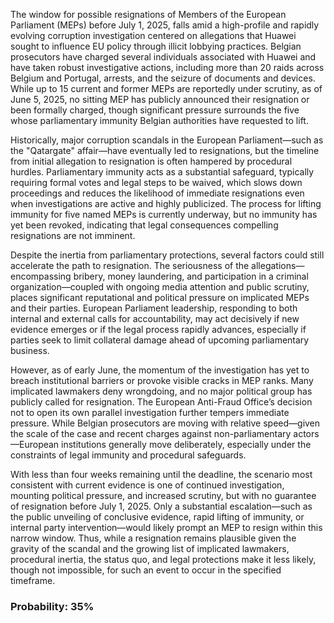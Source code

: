 The window for possible resignations of Members of the European Parliament (MEPs) before July 1, 2025, falls amid a high-profile and rapidly evolving corruption investigation centered on allegations that Huawei sought to influence EU policy through illicit lobbying practices. Belgian prosecutors have charged several individuals associated with Huawei and have taken robust investigative actions, including more than 20 raids across Belgium and Portugal, arrests, and the seizure of documents and devices. While up to 15 current and former MEPs are reportedly under scrutiny, as of June 5, 2025, no sitting MEP has publicly announced their resignation or been formally charged, though significant pressure surrounds the five whose parliamentary immunity Belgian authorities have requested to lift.

Historically, major corruption scandals in the European Parliament—such as the "Qatargate" affair—have eventually led to resignations, but the timeline from initial allegation to resignation is often hampered by procedural hurdles. Parliamentary immunity acts as a substantial safeguard, typically requiring formal votes and legal steps to be waived, which slows down proceedings and reduces the likelihood of immediate resignations even when investigations are active and highly publicized. The process for lifting immunity for five named MEPs is currently underway, but no immunity has yet been revoked, indicating that legal consequences compelling resignations are not imminent.

Despite the inertia from parliamentary protections, several factors could still accelerate the path to resignation. The seriousness of the allegations—encompassing bribery, money laundering, and participation in a criminal organization—coupled with ongoing media attention and public scrutiny, places significant reputational and political pressure on implicated MEPs and their parties. European Parliament leadership, responding to both internal and external calls for accountability, may act decisively if new evidence emerges or if the legal process rapidly advances, especially if parties seek to limit collateral damage ahead of upcoming parliamentary business.

However, as of early June, the momentum of the investigation has yet to breach institutional barriers or provoke visible cracks in MEP ranks. Many implicated lawmakers deny wrongdoing, and no major political group has publicly called for resignation. The European Anti-Fraud Office’s decision not to open its own parallel investigation further tempers immediate pressure. While Belgian prosecutors are moving with relative speed—given the scale of the case and recent charges against non-parliamentary actors—European institutions generally move deliberately, especially under the constraints of legal immunity and procedural safeguards.

With less than four weeks remaining until the deadline, the scenario most consistent with current evidence is one of continued investigation, mounting political pressure, and increased scrutiny, but with no guarantee of resignation before July 1, 2025. Only a substantial escalation—such as the public unveiling of conclusive evidence, rapid lifting of immunity, or internal party intervention—would likely prompt an MEP to resign within this narrow window. Thus, while a resignation remains plausible given the gravity of the scandal and the growing list of implicated lawmakers, procedural inertia, the status quo, and legal protections make it less likely, though not impossible, for such an event to occur in the specified timeframe.

### Probability: 35%
